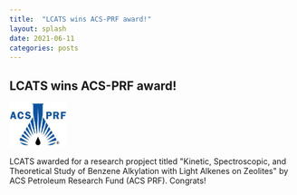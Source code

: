 ```yaml
---
title:  "LCATS wins ACS-PRF award!"
layout: splash
date: 2021-06-11
categories: posts
---
```


## LCATS wins ACS-PRF award!
<p align="left">
  <img src="/assets/images/news/PRF-Logo-08.jpg" width="20%" height="20%">
</p>
LCATS awarded for a research propject titled "Kinetic, Spectroscopic, and Theoretical Study of Benzene Alkylation with Light Alkenes on Zeolites" by ACS Petroleum Research Fund (ACS PRF). Congrats! 